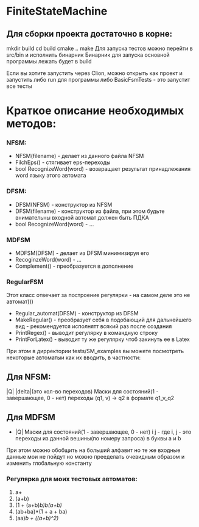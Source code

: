 # FiniteStateMachine

## Для сборки проекта достаточно в корне:
mkdir build
cd build
cmake ..
make
Для запуска тестов можно перейти в src/bin и исполнить бинарник
Бинарник для запуска основной программы лежать будет в build

Если вы хотите запустить через Clion, можно открыть как проект и запустить либо run для программы либо BasicFsmTests - это запустит все тесты

# Краткое описание необходимых методов:
### NFSM:
- NFSM(filename) - делает из данного файла NFSM
- FilchEps() - стягивает eps-переходы
- bool RecognizeWord(word) - возвращает результат принадлежания word языку этого автомата
### DFSM:
- DFSM(NFSM) - конструктор из NFSM
- DFSM(filename) - конструктор из файла, при этом будьте внимательны входной автомат должен быть ПДКА
- bool RecognizeWord(word) - ...
### MDFSM
- MDFSM(DFSM) - делает из DFSM минимизируя его
- RecoginzeWord(word) - ...
- Complement() - преобразуется в дополнение
### RegularFSM
Этот класс отвечает за построение регулярки - на самом деле это не автомат)))
- Regular_automat(DFSM) - конструктор из DFSM
- MakeRegular() - преобразует себя в подобающий для дальнейшего вид - рекомендуется исполнятт всякий раз после создания
- PrintRegex() - выводит регулярку в командную строку
- PrintForLatex() - выводит ту же регулярку чтоб закинуть ее в Latex

При этом в дирректории tests/SM_examples вы можете посмотреть некоторые автоматыи как их вводить, в частности:
## Для NFSM:
|Q| |delta|(это кол-во переходов) 
Маски для состояний(1 - завершающее, 0 - нет)
переходы (q1, v) -> q2 в формате q1_v_q2
## Для MDFSM
- |Q|
Маски для состояний(1 - завершающее, 0 - нет)
i j - где i, j - это переходы из данной вешины(по номеру запроса) в буквы a и b



При этом можно обобщить на больший алфавит но те же входные данные мои не пойдут но можно прееделать очевидным образом и изменить глобальную константу

### Регулярка для моих тестовых автоматов:
1. a+
2. (a+b)
3. (1 + (a+b)*b)b(a+b)*
4. (ab+ba)*(1 + a + ba)
5. (aa)*b + ((a+b)^2)*

